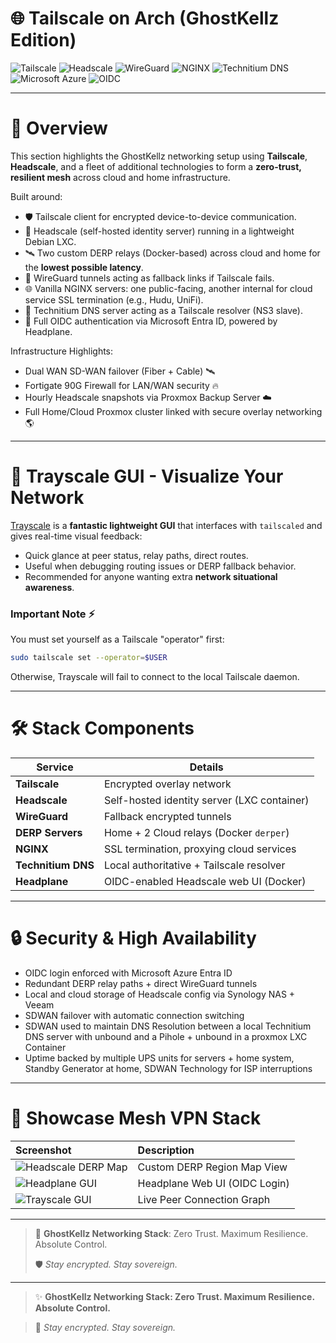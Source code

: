 # 🌐 Tailscale on Arch (GhostKellz Edition)

![Tailscale](https://img.shields.io/badge/Tailscale-00C7B7?style=for-the-badge&logo=tailscale&logoColor=white)
![Headscale](https://img.shields.io/badge/Headscale-0078D4?style=for-the-badge&logo=proxmox&logoColor=white)
![WireGuard](https://img.shields.io/badge/WireGuard-88171A?style=for-the-badge&logo=wireguard&logoColor=white)
![NGINX](https://img.shields.io/badge/NGINX-009639?style=for-the-badge&logo=nginx&logoColor=white)
![Technitium DNS](https://img.shields.io/badge/Technitium_DNS-5C2D91?style=for-the-badge)
![Microsoft Azure](https://img.shields.io/badge/Azure-0078D4?style=for-the-badge&logo=microsoftazure&logoColor=white)
![OIDC](https://img.shields.io/badge/OIDC-0052CC?style=for-the-badge&logo=openid&logoColor=white)

---

# 📖 Overview

This section highlights the GhostKellz networking setup using **Tailscale**, **Headscale**, and a fleet of additional technologies to form a **zero-trust, resilient mesh** across cloud and home infrastructure.

Built around:
- 🛡️ Tailscale client for encrypted device-to-device communication.
- 🧠 Headscale (self-hosted identity server) running in a lightweight Debian LXC.
- 🛰️ Two custom DERP relays (Docker-based) across cloud and home for the **lowest possible latency**.
- 🧵 WireGuard tunnels acting as fallback links if Tailscale fails.
- 🌐 Vanilla NGINX servers: one public-facing, another internal for cloud service SSL termination (e.g., Hudu, UniFi).
- 🧬 Technitium DNS server acting as a Tailscale resolver (NS3 slave).
- 🔐 Full OIDC authentication via Microsoft Entra ID, powered by Headplane.

Infrastructure Highlights:
- Dual WAN SD-WAN failover (Fiber + Cable) 🛰️
- Fortigate 90G Firewall for LAN/WAN security 🔥
- Hourly Headscale snapshots via Proxmox Backup Server ☁️
- Full Home/Cloud Proxmox cluster linked with secure overlay networking 🌎

---

# 🧩 Trayscale GUI - Visualize Your Network

[Trayscale](https://github.com/DeedleFake/trayscale) is a **fantastic lightweight GUI** that interfaces with `tailscaled` and gives real-time visual feedback:

- Quick glance at peer status, relay paths, direct routes.
- Useful when debugging routing issues or DERP fallback behavior.
- Recommended for anyone wanting extra **network situational awareness**.

### Important Note ⚡
You must set yourself as a Tailscale "operator" first:
```bash
sudo tailscale set --operator=$USER
```

Otherwise, Trayscale will fail to connect to the local Tailscale daemon.

---

# 🛠️ Stack Components

| Service            | Details |
|--------------------|---------|
| **Tailscale**       | Encrypted overlay network |
| **Headscale**       | Self-hosted identity server (LXC container) |
| **WireGuard**       | Fallback encrypted tunnels |
| **DERP Servers**    | Home + 2 Cloud relays (Docker `derper`) |
| **NGINX**           | SSL termination, proxying cloud services |
| **Technitium DNS**  | Local authoritative + Tailscale resolver |
| **Headplane**       | OIDC-enabled Headscale web UI (Docker) |

---

# 🔒 Security & High Availability
- OIDC login enforced with Microsoft Azure Entra ID
- Redundant DERP relay paths + direct WireGuard tunnels
- Local and cloud storage of Headscale config via Synology NAS + Veeam
- SDWAN failover with automatic connection switching
- SDWAN used to maintain DNS Resolution between a local Technitium DNS server with unbound and a Pihole + unbound in a proxmox LXC Container
- Uptime backed by multiple UPS units for servers + home system,  Standby Generator at home, SDWAN Technology for ISP interruptions 

---

# 📸 Showcase Mesh VPN Stack
| Screenshot | Description |
|:-----------|:------------|
| ![Headscale DERP Map](../../assets/headscale-derper.png) | Custom DERP Region Map View |
| ![Headplane GUI](../../assets/headplane.png) | Headplane Web UI (OIDC Login) |
| ![Trayscale GUI](../../assets/trayscale.png) | Live Peer Connection Graph |

---

> 👻 **GhostKellz Networking Stack**: Zero Trust. Maximum Resilience. Absolute Control.
>  
> 🛡️ _Stay encrypted. Stay sovereign._



---

> ✨ **GhostKellz Networking Stack: Zero Trust. Maximum Resilience. Absolute Control.**

> 👻 *Stay encrypted. Stay sovereign.*
